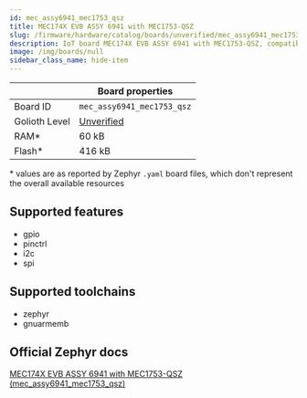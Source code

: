 ```yaml
---
id: mec_assy6941_mec1753_qsz
title: MEC174X EVB ASSY 6941 with MEC1753-QSZ
slug: /firmware/hardware/catalog/boards/unverified/mec_assy6941_mec1753_qsz
description: IoT board MEC174X EVB ASSY 6941 with MEC1753-QSZ, compatible with Golioth at unverified level.
image: /img/boards/null
sidebar_class_name: hide-item
---
```


[//]: # (This is an auto-generated file, do not edit! Changes to it will be lost upon re-generation)



|                | Board properties     |
| -------------  | -------------------- |
| Board ID       | `mec_assy6941_mec1753_qsz` |
| Golioth Level  | [Unverified](/firmware/hardware#unverified-boards) |
| RAM*           | 60 kB |
| Flash*         | 416 kB |

\* values are as reported by Zephyr `.yaml` board files, which don't represent the overall available resources



## Supported features

* gpio
* pinctrl
* i2c
* spi

## Supported toolchains

* zephyr
* gnuarmemb

## Official Zephyr docs

[MEC174X EVB ASSY 6941 with MEC1753-QSZ (mec_assy6941_mec1753_qsz)](https://docs.zephyrproject.org/latest/boards/microchip/mec_assy6941/doc/index.html)
